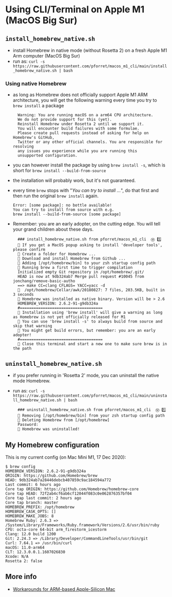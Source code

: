 # Using CLI/Terminal on Apple M1 (MacOS Big Sur)

## `install_homebrew_native.sh`

* install Homebrew in native mode (without Rosetta 2) on a fresh Apple M1 Arm computer (MacOS Big Sur)
* run as: `curl -s https://raw.githubusercontent.com/pforret/macos_m1_cli/main/install_homebrew_native.sh | bash`

### Using native Homebrew

* as long as Homebrew does not officially support Apple M1 ARM architecture, 
  you will get the following warning every time you try to `brew install` a package
  

        Warning: You are running macOS on a arm64 CPU architecture.
        We do not provide support for this (yet).
        Reinstall Homebrew under Rosetta 2 until we support it.
        You will encounter build failures with some formulae.
        Please create pull requests instead of asking for help on Homebrew's GitHub,
        Twitter or any other official channels. You are responsible for resolving
        any issues you experience while you are running this
        unsupported configuration.

* you can however install the package by using `brew install -s`, 
  which is short for `brew install --build-from-source`
* the installation will probably work, but it's not guaranteed.
* every time `brew` stops with "_You can try to install ..._", 
    do that first and then run the original `brew install` again.
  

      Error: [some package]: no bottle available!
      You can try to install from source with e.g.
      brew install --build-from-source [some package]

* Remember: you are an early adopter, on the cutting edge. 
  You will tell your grand children about these days.


        ### install_homebrew_native.sh from pforret/macos_m1_cli  Ⓜ️ 1️⃣
        🍺 If you get a MacOS popup asking to install 'developer tools', please confirm
        🍺 Create a folder for Homebrew ...
        🍺 Download and install Homebrew from Github ...
        🍺 Adding [/opt/homebrew/bin] to your zsh startup config path
        🍺 Running brew a first time to trigger compilation
        Initialized empty Git repository in /opt/homebrew/.git/
        HEAD is now at 9db324ab7 Merge pull request #10045 from jonchang/remove-basic-autho
        ==> make CC=clang CFLAGS= YACC=yacc -d
        🍺  /opt/homebrew/Cellar/awk/20180827: 7 files, 203.5KB, built in 3 seconds
        🍺 Homebrew was installed as native binary. Version will be > 2.6
        HOMEBREW_VERSION: 2.6.2-91-g9db324a
        #====================================
        🍺 Installation using 'brew install' will give a warning as long as Homebrew is not yet officially released for M1
        🍺 You can use 'brew install -s' to always build from source and skip that warning
        🍺 You might get build errors, but remember: you are an early adopter!
        #====================================
        🍺 Close this terminal and start a new one to make sure brew is in the path


## `uninstall_homebrew_native.sh`

* if you prefer running in 'Rosetta 2' mode, you can uninstall the native mode Homebrew.
* run as: `curl -s https://raw.githubusercontent.com/pforret/macos_m1_cli/main/uninstall_homebrew_native.sh | bash`


        ### uninstall_homebrew_native.sh from pforret/macos_m1_cli  Ⓜ️ 1️⃣
        🧽 Removing [/opt/homebrew/bin] from your zsh startup config path
        🧽 Deleting Homebrew from [/opt/homebrew]
        Password:
        🧽 Homebrew was uninstalled!

## My Homebrew configuration

This is my current config (on Mac Mini M1, 17 Dec 2020):

    $ brew config
    HOMEBREW_VERSION: 2.6.2-91-g9db324a
    ORIGIN: https://github.com/Homebrew/brew
    HEAD: 9db324ab7a28446debcb407859c9ac184594a772
    Last commit: 6 hours ago
    Core tap ORIGIN: https://github.com/Homebrew/homebrew-core
    Core tap HEAD: 72f2ab4cf6ab6cf12044f083c0e062876357bf04
    Core tap last commit: 2 hours ago
    Core tap branch: master
    HOMEBREW_PREFIX: /opt/homebrew
    HOMEBREW_CASK_OPTS: []
    HOMEBREW_MAKE_JOBS: 8
    Homebrew Ruby: 2.6.3 => /System/Library/Frameworks/Ruby.framework/Versions/2.6/usr/bin/ruby
    CPU: octa-core 64-bit arm_firestorm_icestorm
    Clang: 12.0 build 1200
    Git: 2.24.3 => /Library/Developer/CommandLineTools/usr/bin/git
    Curl: 7.64.1 => /usr/bin/curl
    macOS: 11.0-arm64
    CLT: 12.3.0.0.1.1607026830
    Xcode: N/A
    Rosetta 2: false

## More info
* [Workarounds for ARM-based Apple-Silicon Mac](https://github.com/mikelxc/Workarounds-for-ARM-mac)

